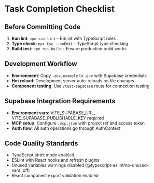 # Task Completion Checklist

## Before Committing Code
1. **Run lint**: `npm run lint` - ESLint with TypeScript rules
2. **Type check**: `npx tsc --noEmit` - TypeScript type checking
3. **Build test**: `npm run build` - Ensure production build works

## Development Workflow
- **Environment**: Copy `.env.example` to `.env` with Supabase credentials
- **Hot reload**: Development server auto-reloads on file changes
- **Component testing**: Use `/test-supabase` route for connection testing

## Supabase Integration Requirements
- **Environment vars**: VITE_SUPABASE_URL, VITE_SUPABASE_PUBLISHABLE_KEY required
- **MCP setup**: Configure `.mcp.json` with project ref and access token
- **Auth flow**: All auth operations go through AuthContext

## Code Quality Standards
- TypeScript strict mode enabled
- ESLint with React hooks and refresh plugins
- Unused variables warnings disabled (@typescript-eslint/no-unused-vars: off)
- React component export validation enabled